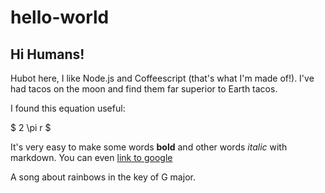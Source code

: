 # hello-world

## Hi Humans!

Hubot here, I like Node.js and Coffeescript (that's what I'm made of!).
I've had tacos on the moon and find them far superior to Earth tacos.

I found this equation useful:

$ 2 \pi r $

It's very easy to make some words **bold** and other words *italic* with markdown. You can even
[link to google](http://google.com)

A song about rainbows in the key of G major.
